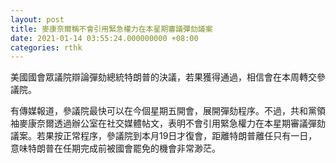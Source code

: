 ```yaml
---
layout: post
title: 麥康奈爾稱不會引用緊急權力在本星期審議彈劾議案
date: 2021-01-14 03:55:24.000000000 +08:00
categories: rthk
---
```


美國國會眾議院辯論彈劾總統特朗普的決議，若果獲得通過，相信會在本周轉交參議院。

有傳媒報道，參議院最快可以在今個星期五開會，展開彈劾程序。不過，共和黨領袖麥康奈爾透過辦公室在社交媒體帖文，表明不會引用緊急權力在本星期審議彈劾議案。若果按正常程序，參議院到本月19日才復會，距離特朗普離任只有一日，意味特朗普在任期完成前被國會罷免的機會非常渺茫。
